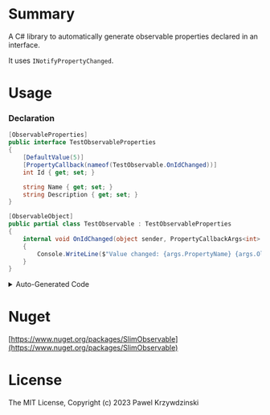 # Summary

A C# library to automatically generate observable properties declared in an interface. 

It uses `INotifyPropertyChanged`.

# Usage

### Declaration

```cs
[ObservableProperties]
public interface TestObservableProperties
{
    [DefaultValue(5)]
    [PropertyCallback(nameof(TestObservable.OnIdChanged))]
    int Id { get; set; }

    string Name { get; set; }
    string Description { get; set; }
}

[ObservableObject]
public partial class TestObservable : TestObservableProperties
{
    internal void OnIdChanged(object sender, PropertyCallbackArgs<int> args)
    {
        Console.WriteLine($"Value changed: {args.PropertyName} {args.OldValue} {args.NewValue}");
    }
}
```

<details>
<summary>Auto-Generated Code</summary>

```cs
    
public partial class TestObservable : System.ComponentModel.INotifyPropertyChanged
{
    public event System.ComponentModel.PropertyChangedEventHandler PropertyChanged;

    private void InvokePropertyChanged(string propertyName)
    {
        PropertyChanged?.Invoke(this, new System.ComponentModel.PropertyChangedEventArgs(propertyName));
    }

    // ----- properties -----

    private int _id = (int)5;
    public int Id
    {
        get { return _id; }
        set
        {
            if (_id != value)
            {                    
                var callbackArgs = new PropertyCallbackArgs<int>("Id", _id, value);
                OnIdChanged(this, callbackArgs);
                if (callbackArgs.NewValue != callbackArgs.OldValue)
                {
                    _id = callbackArgs.NewValue;
                    InvokePropertyChanged(nameof(Id));
                }
            }
        }
    }
    
    private string _name = default(string);
    public string Name
    {
        get { return _name; }
        set
        {
            if (_name != value)
            {                    
                _name = value;
                InvokePropertyChanged(nameof(Name));
            }
        }
    }
    
    private string _description = default(string);
    public string Description
    {
        get { return _description; }
        set
        {
            if (_description != value)
            {                    
                _description = value;
                InvokePropertyChanged(nameof(Description));
            }
        }
    }
}
    
```

</details>

# Nuget

[https://www.nuget.org/packages/SlimObservable](https://www.nuget.org/packages/SlimObservable)

# License

The MIT License, Copyright (c) 2023 Pawel Krzywdzinski
